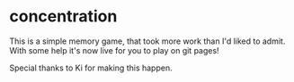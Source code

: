 # concentration
This is a simple memory game, that took more work than I'd liked to admit. With some help it's now live for you to play on git pages!

Special thanks to Ki for making this happen.
